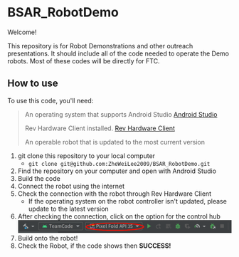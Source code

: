 # BSAR_RobotDemo

Welcome!

This repository is for Robot Demonstrations and other outreach presentations. 
It should include all of the code needed to operate the Demo robots.
Most of these codes will be directly for FTC.

## How to use

To use this code, you'll need:
> An operating system that supports Android Studio [Android Studio](https://developer.android.com/studio/install "Download for Android Studio")
> 
> Rev Hardware Client installed. [Rev Hardware Client](https://docs.revrobotics.com/rev-hardware-client/gs/install "Download for Android Studio")
> 
> An operable robot that is updated to the most current version

1. git clone this repository to your local computer 
   - `git clone git@github.com:ZheWeiLee2009/BSAR_RobotDemo.git` 
2. Find the repository on your computer and open with Android Studio
3. Build the code
4. Connect the robot using the internet
5. Check the connection with the robot through Rev Hardware Client
   - If the operating system on the robot controller isn't updated, please update to the latest version
6. After checking the connection, click on the option for the control hub ![Connection](/assets/images/Screenshot%20from%202024-06-28%2001-15-06.png)
7. Build onto the robot!
8. Check the Robot, if the code shows then **SUCCESS!**